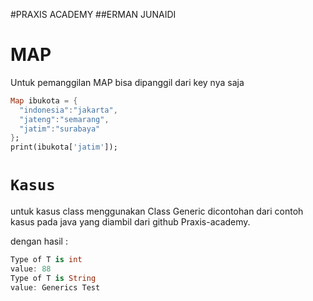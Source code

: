 #PRAXIS ACADEMY
##ERMAN JUNAIDI


# MAP
Untuk pemanggilan MAP bisa dipanggil dari key nya saja
```dart
Map ibukota = {
  "indonesia":"jakarta",
  "jateng":"semarang",
  "jatim":"surabaya"
};
print(ibukota['jatim']);


```

# `Kasus`
untuk kasus class menggunakan Class Generic dicontohan dari contoh kasus pada java yang diambil dari github Praxis-academy.

dengan hasil :

```dart
Type of T is int
value: 88
Type of T is String
value: Generics Test
```